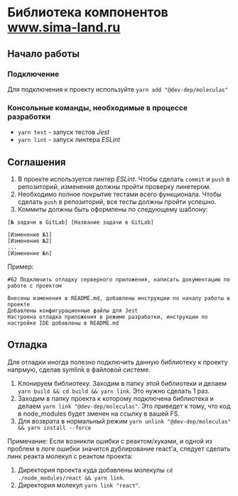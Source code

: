# Библиотека компонентов www.sima-land.ru

## Начало работы

### Подключение

Для подключения к проекту используйте ```yarn add "@dev-dep/moleculas"```

### Консольные команды, необходимые в процессе разработки

* ```yarn test``` - запуск тестов *Jest*
* ```yarn lint``` - запуск линтера *ESLint*

## Соглашения
1. В проекте используется линтер *ESLint*. Чтобы сделать ```commit``` и ```push``` в репозиторий, изменения должны пройти проверку линетером.
2. Необходимо полное покрытие тестами всего функционала. Чтобы сделать ```push``` в репозиторий, все тесты должны пройти успешно.
3. Коммиты должны быть оформлены по следующему шаблону:
```
[№ задачи в GitLab] [Название задачи в GitLab]

[Изменение №1]
[Изменение №2]
...
[Изменение №n]
```
Пример:
```
#62 Подключить отладку серверного приложения, написать документацию по работе с проектом

Внесены изменения в README.md, добавлены инструкции по началу работы в проекте
Добавлены конфигурационные файлы для Jest
Настроена отладка приложения в режиме разработки, инструкции по настройке IDE добавлены в README.md
```

## Отладка 

Для отладки иногда полезно подключить данную библиотеку к проекту напрмую, сделав symlink в файловой 
системе.

1. Клонируем библиотеку. Заходим в папку этой библиотеки и делаем ```yarn build && cd build && yarn link```. Это нужно сделать 1 раз.
2. Заходим в папку проекта к которому подключена библиотека и делаем ```yarn link "@dev-dep/moleculas"```. Это 
приведет к тому, что код в node_modules будет зменен на ссылку в вашей FS.
3. Для возврата в нормальный режим  ```yarn unlink "@dev-dep/moleculas" && yarn install --force```

Примечание: Если возникли ошибки с реактом/хуками, и одной из проблем в логе ошибки значится дублирование react'a,
следует сделать линк реакта молекул с реактом проекта:
1. Директория проекта куда добавлены молекулы `cd ./node_modules/react && yarn link`.
2. Директория молекул `yarn link "react"`.


